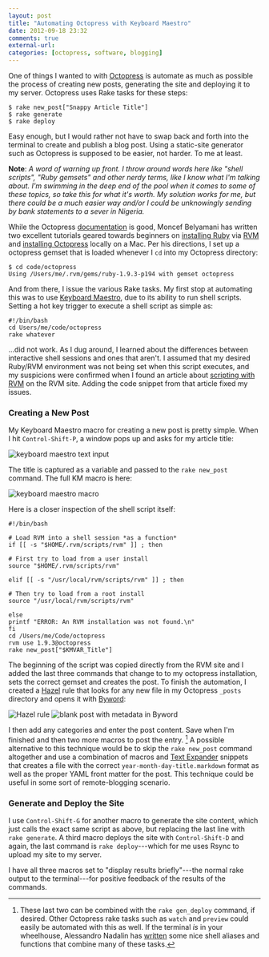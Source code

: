 ```yaml
---
layout: post
title: "Automating Octopress with Keyboard Maestro"
date: 2012-09-18 23:32
comments: true
external-url: 
categories: [octopress, software, blogging]
---
```


One of things I wanted to with [Octopress][1] is automate as much as possible the process of creating new posts, generating the site and deploying it to my server. Octopress uses Rake tasks for these steps:

	$ rake new_post["Snappy Article Title"]
	$ rake generate
	$ rake deploy
	
Easy enough, but I would rather not have to swap back and forth into the terminal to create and publish a blog post. Using a static-site generator such as Octopress is supposed to be easier, not harder. To me at least.

__Note__: _A word of warning up front. I throw around words here like "shell scripts", "Ruby gemsets" and other nerdy terms, like I know what I'm talking about. I'm swimming in the deep end of the pool when it comes to some of these topics, so take this for what it's worth. My solution works for me, but there could be a much easier way and/or I could be unknowingly sending by bank statements to a sever in Nigeria._

While the Octopress [documentation][docs] is good, Moncef Belyamani has written two excellent tutorials geared towards beginners on [installing Ruby][2] via [RVM][4] and [installing Octopress][3] locally on a Mac. Per his directions, I set up a octopress gemset that is loaded whenever I `cd` into my Octopress directory:

	$ cd code/octopress
	Using /Users/me/.rvm/gems/ruby-1.9.3-p194 with gemset octopress
	
And from there, I issue the various Rake tasks. My first stop at automating this was to use [Keyboard Maestro][6], due to its ability to run shell scripts. Setting a hot key trigger to execute a shell script as simple as:

	#!/bin/bash
	cd Users/me/code/octopress
	rake whatever
	
...did not work. As I dug around, I learned about the differences between interactive shell sessions and ones that aren't. I assumed that my desired Ruby/RVM environment was not being set when this script executes, and my suspicions were confirmed when I found an article about [scripting with RVM][5] on the RVM site. Adding the code snippet from that article fixed my issues. 

### Creating a New Post

My Keyboard Maestro macro for creating a new post is pretty simple. When I hit `Control-Shift-P`, a window pops up and asks for my article title:

<img src="/images/octo-km2.png" alt="keyboard maestro text input" />

The title is captured as a variable and passed to the `rake new_post` command. The full KM macro is here:

<img src="/images/octo-km1.png" alt="keyboard maestro macro" />

Here is a closer inspection of the shell script itself:

	#!/bin/bash
	
	# Load RVM into a shell session *as a function*
	if [[ -s "$HOME/.rvm/scripts/rvm" ]] ; then

	# First try to load from a user install
  	source "$HOME/.rvm/scripts/rvm"

	elif [[ -s "/usr/local/rvm/scripts/rvm" ]] ; then

	# Then try to load from a root install
  	source "/usr/local/rvm/scripts/rvm"
   
	else
  	printf "ERROR: An RVM installation was not found.\n"
	fi
	cd /Users/me/Code/octopress
	rvm use 1.9.3@octopress
	rake new_post["$KMVAR_Title"]

The beginning of the script was copied directly from the RVM site and I added the last three commands that change to to my octopress installation, sets the correct gemset and creates the post. To finish the automation, I created a [Hazel][7] rule that looks for any new file in my Octopress `_posts` directory and opens it with [Byword][8]:

<img src="/images/octo-te.png" alt="Hazel rule" />

<img src="/images/octo-byword.png" alt="blank post with metadata in Byword" />

I then add any categories and enter the post content. Save when I'm finished and then two more macros to post the entry. [^1] A possible alternative to this technique would be to skip the `rake new_post` command altogether and use a combination of macros and [Text Expander][9] snippets that creates a file with the correct `year-month-day-title.markdown` format as well as the proper YAML front matter for the post. This technique could be useful in some sort of remote-blogging scenario.

### Generate and Deploy the Site

I use `Control-Shift-G` for another macro to generate the site content, which just calls the exact same script as above, but replacing the last line with `rake generate`. A third macro deploys the site with `Control-Shift-D` and again, the last command is `rake deploy`---which for me uses Rsync to upload my site to my server.

I have all three macros set to "display results briefly"---the normal rake output to the terminal---for positive feedback of the results of the commands.



[^1]: These last two can be combined with the `rake gen_deploy` command, if desired. Other Octopress rake tasks such as `watch` and `preview` could easily be automated with this as well. If the terminal _is_ in your wheelhouse, Alessandro Nadalin has [written][10] some nice shell aliases and functions that combine many of these tasks.

[1]: http://octopress.org/
[docs]: http://octopress.org/docs/
[2]: http://www.moncefbelyamani.com/how-to-install-xcode-homebrew-git-rvm-ruby-on-mac/
[3]: http://www.moncefbelyamani.com/how-to-install-and-configure-octopress-on-a-mac/
[4]: https://rvm.io/
[5]: https://rvm.io/workflow/scripting/
[6]: http://www.keyboardmaestro.com/main/
[7]: http://www.noodlesoft.com/
[8]: http://www.bywordapp.com
[9]: http://www.smilesoftware.com/textexpander/
[10]: http://odino.org/bash-aliases-for-octopress/